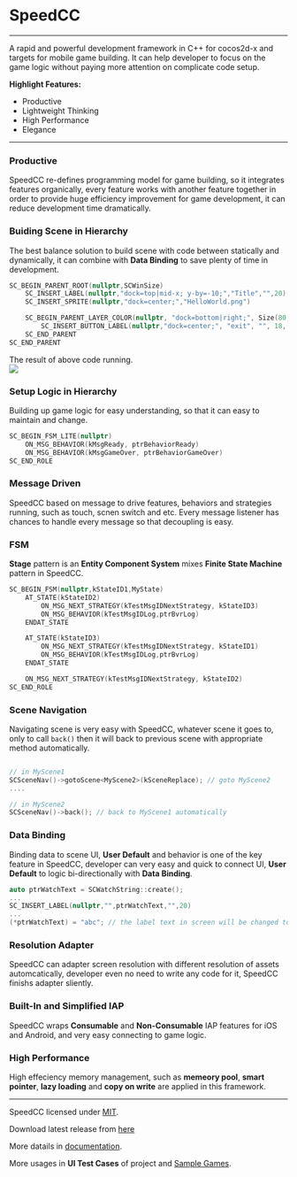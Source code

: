 # SpeedCC
---

A rapid and powerful development framework in C++ for cocos2d-x and targets for mobile game building. It can help developer to focus on the game logic without paying more attention on complicate code setup.

**Highlight Features:**
* 	Productive
*	Lightweight Thinking
*	High Performance
*	Elegance  
  
    

---

### Productive
SpeedCC re-defines programming model for game building, so it integrates features organically, every feature works with another feature together in order to provide huge efficiency improvement for game development, it can reduce development time dramatically. 

### Buiding Scene in Hierarchy

The best balance solution to build scene with code between statically and dynamically, it can combine with **Data Binding** to save plenty of time in development.

```c++
SC_BEGIN_PARENT_ROOT(nullptr,SCWinSize)
    SC_INSERT_LABEL(nullptr,"dock=top|mid-x; y-by=-10;","Title","",20)
    SC_INSERT_SPRITE(nullptr,"dock=center;","HelloWorld.png")

    SC_BEGIN_PARENT_LAYER_COLOR(nullptr, "dock=bottom|right;", Size(80,40), Color4B::BLUE)
        SC_INSERT_BUTTON_LABEL(nullptr,"dock=center;", "exit", "", 18, SCF(onButtonExit))
    SC_END_PARENT
SC_END_PARENT
```

The result of above code running.  
![](https://github.com/kevinwu1024/SpeedCC-Doc/blob/master/images/image0.png?raw=true)

### Setup Logic in Hierarchy

Building up game logic for easy understanding, so that it can easy to maintain and change.
  
```c++
SC_BEGIN_FSM_LITE(nullptr)
    ON_MSG_BEHAVIOR(kMsgReady, ptrBehaviorReady)
    ON_MSG_BEHAVIOR(kMsgGameOver, ptrBehaviorGameOver)
SC_END_ROLE
```

### Message Driven
SpeedCC based on message to drive features, behaviors and strategies running, such as touch, scnen switch and etc.
Every message listener has chances to handle every message so that decoupling is easy.

### FSM
**Stage** pattern is an **Entity Component System** mixes **Finite State Machine** pattern in SpeedCC.

```c++
SC_BEGIN_FSM(nullptr,kStateID1,MyState)
    AT_STATE(kStateID2)
        ON_MSG_NEXT_STRATEGY(kTestMsgIDNextStrategy, kStateID3)
        ON_MSG_BEHAVIOR(kTestMsgIDLog,ptrBvrLog)
    ENDAT_STATE

    AT_STATE(kStateID3)
        ON_MSG_NEXT_STRATEGY(kTestMsgIDNextStrategy, kStateID1)
        ON_MSG_BEHAVIOR(kTestMsgIDLog,ptrBvrLog)
    ENDAT_STATE

    ON_MSG_NEXT_STRATEGY(kTestMsgIDNextStrategy, kStateID2)
SC_END_ROLE
```

### Scene Navigation
Navigating scene is very easy with SpeedCC, whatever scene it goes to, only to call `back()` then it will back to previous scene with appropriate method automatically.

```c++

// in MyScene1
SCSceneNav()->gotoScene<MyScene2>(kSceneReplace); // goto MyScene2
....

// in MyScene2
SCSceneNav()->back(); // back to MyScene1 automatically

```

### Data Binding
Binding data to scene UI, **User Default** and behavior is one of the key feature in SpeedCC, developer can very easy and quick to connect UI, **User Default** to logic bi-directionally with **Data Binding**.

```c++
auto ptrWatchText = SCWatchString::create();
...
SC_INSERT_LABEL(nullptr,"",ptrWatchText,"",20)
...
(*ptrWatchText) = "abc"; // the label text in screen will be changed to "abc" automatically

```

### Resolution Adapter
SpeedCC can adapter screen resolution with different resolution of assets automcatically, developer even no need to write any code for it, SpeedCC finishs adapter sliently.

### Built-In and Simplified IAP 
SpeedCC wraps **Consumable** and **Non-Consumable** IAP features for iOS and Android, and very easy connecting to game logic.

### High Performance
High effeciency memory management, such as **memeory pool**, **smart pointer**, **lazy loading** and **copy on write** are applied in this framework. 

---

SpeedCC licensed under [MIT](http://opensource.org/licenses/MIT).

Download latest release from [here](https://github.com/kevinwu1024/SpeedCC/releases)

More datails in [documentation](https://github.com/kevinwu1024/SpeedCC-Doc).

More usages in **UI Test Cases** of project and [Sample Games](https://github.com/kevinwu1024/SampleGames).





